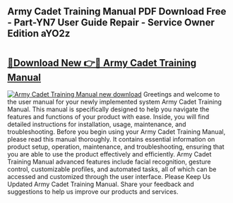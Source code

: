 ## Army Cadet Training Manual PDF Download Free - Part-YN7 User Guide Repair - Service Owner Edition aYO2z

# <h2><a href="http://cf28134.oget.top/?id=Army+Cadet+Training+Manual">🔗Download New 👉🔴 Army Cadet Training Manual</a></h2>

[![Army Cadet Training Manual new download](https://i.imgur.com/5g1atiW.png)](http://cf28134.oget.top/?id=Army+Cadet+Training+Manual)
Greetings and welcome to the user manual for your newly implemented system Army Cadet Training Manual. This manual is specifically designed to help you navigate the features and functions of your product with ease. Inside, you will find detailed instructions for installation, usage, maintenance, and troubleshooting. Before you begin using your Army Cadet Training Manual, please read this manual thoroughly. It contains essential information on product setup, operation, maintenance, and troubleshooting, ensuring that you are able to use the product effectively and efficiently. Army Cadet Training Manual advanced features include facial recognition, gesture control, customizable profiles, and automated tasks, all of which can be accessed and customized through the user interface. Please Keep Us Updated Army Cadet Training Manual. Share your feedback and suggestions to help us improve our products and services.
